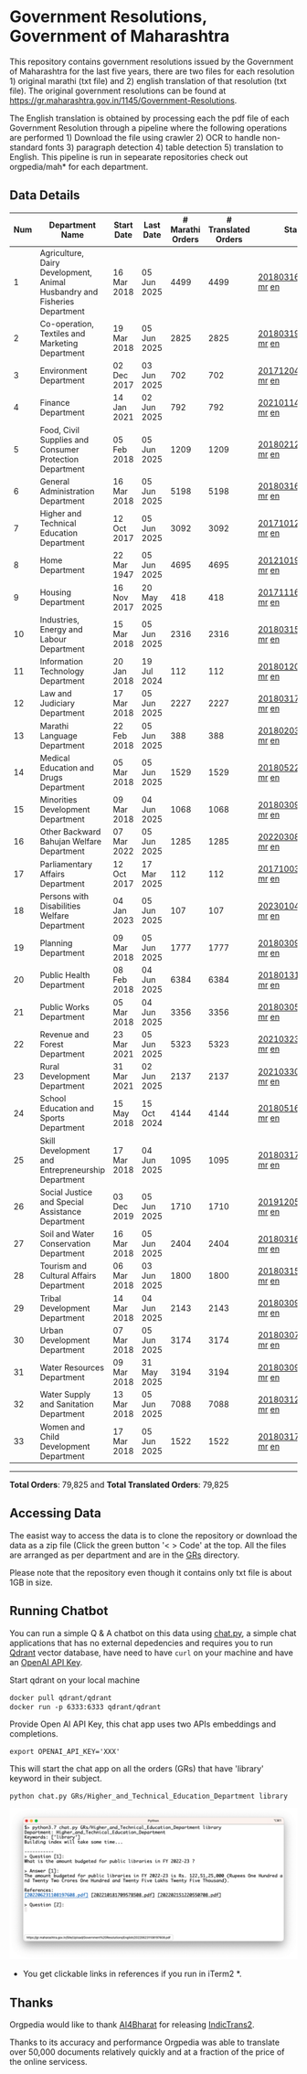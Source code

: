 # Government Resolutions, Government of Maharashtra

This repository contains government resolutions issued by the Government of Maharashtra for the last five years, there are two files for each resolution 1) original marathi (txt file) and 2) english translation of that resolution (txt file). The original government resolutions can be found at https://gr.maharashtra.gov.in/1145/Government-Resolutions.

The English translation is obtained by processing each the pdf file of each Government Resolution through a pipeline where the following operations are performed 1) Download the file using crawler 2) OCR to handle non-standard fonts 3) paragraph detection 4) table  detection 5) translation to English. This pipeline is run in sepearate repositories check out orgpedia/mah* for each department.


## Data Details

| Num | Department Name | Start Date | Last Date | # Marathi Orders | # Translated Orders | Starting Order | Last Order |
| --- | --------------- | ---------- | --------- | ---------------- | ------------------- | -------------- | ---------- |
| 1 | Agriculture, Dairy Development, Animal Husbandry and Fisheries Department | 16 Mar 2018 | 05 Jun 2025 | 4499 | 4499 | [201803161624182101.pdf](https://gr.maharashtra.gov.in/Site/Upload/Government%20Resolutions/English/201803161624182101.pdf) [mr](GRs/Agriculture,_Dairy_Development,_Animal_Husbandry_and_Fisheries_Department/201803161624182101.pdf.mr.txt) [en](GRs/Agriculture,_Dairy_Development,_Animal_Husbandry_and_Fisheries_Department/201803161624182101.pdf.en.txt) | [202506051816253301.pdf](https://gr.maharashtra.gov.in/Site/Upload/Government%20Resolutions/English/202506051816253301.pdf) [mr](GRs/Agriculture,_Dairy_Development,_Animal_Husbandry_and_Fisheries_Department/202506051816253301.pdf.mr.txt) [en](GRs/Agriculture,_Dairy_Development,_Animal_Husbandry_and_Fisheries_Department/202506051816253301.pdf.en.txt) |
| 2 | Co-operation, Textiles and Marketing Department | 19 Mar 2018 | 05 Jun 2025 | 2825 | 2825 | [201803191257576702.pdf](https://gr.maharashtra.gov.in/Site/Upload/Government%20Resolutions/English/201803191257576702.pdf) [mr](GRs/Co-operation,_Textiles_and_Marketing_Department/201803191257576702.pdf.mr.txt) [en](GRs/Co-operation,_Textiles_and_Marketing_Department/201803191257576702.pdf.en.txt) | [202506051744160402.pdf](https://gr.maharashtra.gov.in/Site/Upload/Government%20Resolutions/English/202506051744160402.pdf) [mr](GRs/Co-operation,_Textiles_and_Marketing_Department/202506051744160402.pdf.mr.txt) [en](GRs/Co-operation,_Textiles_and_Marketing_Department/202506051744160402.pdf.en.txt) |
| 3 | Environment Department | 02 Dec 2017 | 03 Jun 2025 | 702 | 702 | [201712041147216904.pdf](https://gr.maharashtra.gov.in/Site/Upload/Government%20Resolutions/English/201712041147216904.pdf) [mr](GRs/Environment_Department/201712041147216904.pdf.mr.txt) [en](GRs/Environment_Department/201712041147216904.pdf.en.txt) | [202506031509377104.pdf](https://gr.maharashtra.gov.in/Site/Upload/Government%20Resolutions/English/202506031509377104.pdf) [mr](GRs/Environment_Department/202506031509377104.pdf.mr.txt) [en](GRs/Environment_Department/202506031509377104.pdf.en.txt) |
| 4 | Finance Department | 14 Jan 2021 | 02 Jun 2025 | 792 | 792 | [202101141237329905.pdf](https://gr.maharashtra.gov.in/Site/Upload/Government%20Resolutions/English/202101141237329905.pdf) [mr](GRs/Finance_Department/202101141237329905.pdf.mr.txt) [en](GRs/Finance_Department/202101141237329905.pdf.en.txt) | [202506021638384105.pdf](https://gr.maharashtra.gov.in/Site/Upload/Government%20Resolutions/English/202506021638384105.pdf) [mr](GRs/Finance_Department/202506021638384105.pdf.mr.txt) [en](GRs/Finance_Department/202506021638384105.pdf.en.txt) |
| 5 | Food, Civil Supplies and Consumer Protection Department | 05 Feb 2018 | 05 Jun 2025 | 1209 | 1209 | [201802121244545806.pdf](https://gr.maharashtra.gov.in/Site/Upload/Government%20Resolutions/English/201802121244545806.pdf) [mr](GRs/Food,_Civil_Supplies_and_Consumer_Protection_Department/201802121244545806.pdf.mr.txt) [en](GRs/Food,_Civil_Supplies_and_Consumer_Protection_Department/201802121244545806.pdf.en.txt) | [202506051636481006.pdf](https://gr.maharashtra.gov.in/Site/Upload/Government%20Resolutions/English/202506051636481006.pdf) [mr](GRs/Food,_Civil_Supplies_and_Consumer_Protection_Department/202506051636481006.pdf.mr.txt) [en](GRs/Food,_Civil_Supplies_and_Consumer_Protection_Department/202506051636481006.pdf.en.txt) |
| 6 | General Administration Department | 16 Mar 2018 | 05 Jun 2025 | 5198 | 5198 | [201803161224022707.pdf](https://gr.maharashtra.gov.in/Site/Upload/Government%20Resolutions/English/201803161224022707.pdf) [mr](GRs/General_Administration_Department/201803161224022707.pdf.mr.txt) [en](GRs/General_Administration_Department/201803161224022707.pdf.en.txt) | [202506051550050707.pdf](https://gr.maharashtra.gov.in/Site/Upload/Government%20Resolutions/English/202506051550050707.pdf) [mr](GRs/General_Administration_Department/202506051550050707.pdf.mr.txt) [en](GRs/General_Administration_Department/202506051550050707.pdf.en.txt) |
| 7 | Higher and Technical Education Department | 12 Oct 2017 | 05 Jun 2025 | 3092 | 3092 | [201710121514029708.pdf](https://gr.maharashtra.gov.in/Site/Upload/Government%20Resolutions/English/201710121514029708.pdf) [mr](GRs/Higher_and_Technical_Education_Department/201710121514029708.pdf.mr.txt) [en](GRs/Higher_and_Technical_Education_Department/201710121514029708.pdf.en.txt) | [202506051756488408.pdf](https://gr.maharashtra.gov.in/Site/Upload/Government%20Resolutions/English/202506051756488408.pdf) [mr](GRs/Higher_and_Technical_Education_Department/202506051756488408.pdf.mr.txt) [en](GRs/Higher_and_Technical_Education_Department/202506051756488408.pdf.en.txt) |
| 8 | Home Department | 22 Mar 1947 | 05 Jun 2025 | 4695 | 4695 | [201210191648552129.pdf](https://gr.maharashtra.gov.in/Site/Upload/Government%20Resolutions/English/201210191648552129.pdf) [mr](GRs/Home_Department/201210191648552129.pdf.mr.txt) [en](GRs/Home_Department/201210191648552129.pdf.en.txt) | [202506051725025929.pdf](https://gr.maharashtra.gov.in/Site/Upload/Government%20Resolutions/English/202506051725025929.pdf) [mr](GRs/Home_Department/202506051725025929.pdf.mr.txt) [en](GRs/Home_Department/202506051725025929.pdf.en.txt) |
| 9 | Housing Department | 16 Nov 2017 | 20 May 2025 | 418 | 418 | [201711161447076609.pdf](https://gr.maharashtra.gov.in/Site/Upload/Government%20Resolutions/English/201711161447076609.pdf) [mr](GRs/Housing_Department/201711161447076609.pdf.mr.txt) [en](GRs/Housing_Department/201711161447076609.pdf.en.txt) | [202505201159345309.pdf](https://gr.maharashtra.gov.in/Site/Upload/Government%20Resolutions/English/202505201159345309.pdf) [mr](GRs/Housing_Department/202505201159345309.pdf.mr.txt) [en](GRs/Housing_Department/202505201159345309.pdf.en.txt) |
| 10 | Industries, Energy and Labour Department | 15 Mar 2018 | 05 Jun 2025 | 2316 | 2316 | [201803151204055010.pdf](https://gr.maharashtra.gov.in/Site/Upload/Government%20Resolutions/English/201803151204055010.pdf) [mr](GRs/Industries,_Energy_and_Labour_Department/201803151204055010.pdf.mr.txt) [en](GRs/Industries,_Energy_and_Labour_Department/201803151204055010.pdf.en.txt) | [202506051625465710.pdf](https://gr.maharashtra.gov.in/Site/Upload/Government%20Resolutions/English/202506051625465710.pdf) [mr](GRs/Industries,_Energy_and_Labour_Department/202506051625465710.pdf.mr.txt) [en](GRs/Industries,_Energy_and_Labour_Department/202506051625465710.pdf.en.txt) |
| 11 | Information Technology Department | 20 Jan 2018 | 19 Jul 2024 | 112 | 112 | [201801201843024511.pdf](https://gr.maharashtra.gov.in/Site/Upload/Government%20Resolutions/English/201801201843024511.pdf) [mr](GRs/Information_Technology_Department/201801201843024511.pdf.mr.txt) [en](GRs/Information_Technology_Department/201801201843024511.pdf.en.txt) | [202407191742379111.pdf](https://gr.maharashtra.gov.in/Site/Upload/Government%20Resolutions/English/202407191742379111.pdf) [mr](GRs/Information_Technology_Department/202407191742379111.pdf.mr.txt) [en](GRs/Information_Technology_Department/202407191742379111.pdf.en.txt) |
| 12 | Law and Judiciary Department | 17 Mar 2018 | 05 Jun 2025 | 2227 | 2227 | [201803171129290212.pdf](https://gr.maharashtra.gov.in/Site/Upload/Government%20Resolutions/English/201803171129290212.pdf) [mr](GRs/Law_and_Judiciary_Department/201803171129290212.pdf.mr.txt) [en](GRs/Law_and_Judiciary_Department/201803171129290212.pdf.en.txt) | [202506051250417712.pdf](https://gr.maharashtra.gov.in/Site/Upload/Government%20Resolutions/English/202506051250417712.pdf) [mr](GRs/Law_and_Judiciary_Department/202506051250417712.pdf.mr.txt) [en](GRs/Law_and_Judiciary_Department/202506051250417712.pdf.en.txt) |
| 13 | Marathi Language Department | 22 Feb 2018 | 05 Jun 2025 | 388 | 388 | [201802031549154233.pdf](https://gr.maharashtra.gov.in/Site/Upload/Government%20Resolutions/English/201802031549154233.pdf) [mr](GRs/Marathi_Language_Department/201802031549154233.pdf.mr.txt) [en](GRs/Marathi_Language_Department/201802031549154233.pdf.en.txt) | [202506051227541633.pdf](https://gr.maharashtra.gov.in/Site/Upload/Government%20Resolutions/English/202506051227541633.pdf) [mr](GRs/Marathi_Language_Department/202506051227541633.pdf.mr.txt) [en](GRs/Marathi_Language_Department/202506051227541633.pdf.en.txt) |
| 14 | Medical Education and Drugs Department | 05 Mar 2018 | 05 Jun 2025 | 1529 | 1529 | [201805221424292513.pdf](https://gr.maharashtra.gov.in/Site/Upload/Government%20Resolutions/English/201805221424292513.pdf) [mr](GRs/Medical_Education_and_Drugs_Department/201805221424292513.pdf.mr.txt) [en](GRs/Medical_Education_and_Drugs_Department/201805221424292513.pdf.en.txt) | [202506051711589713.pdf](https://gr.maharashtra.gov.in/Site/Upload/Government%20Resolutions/English/202506051711589713.pdf) [mr](GRs/Medical_Education_and_Drugs_Department/202506051711589713.pdf.mr.txt) [en](GRs/Medical_Education_and_Drugs_Department/202506051711589713.pdf.en.txt) |
| 15 | Minorities Development Department | 09 Mar 2018 | 04 Jun 2025 | 1068 | 1068 | [201803091218355314.pdf](https://gr.maharashtra.gov.in/Site/Upload/Government%20Resolutions/English/201803091218355314.pdf) [mr](GRs/Minorities_Development_Department/201803091218355314.pdf.mr.txt) [en](GRs/Minorities_Development_Department/201803091218355314.pdf.en.txt) | [202506041737414414.pdf](https://gr.maharashtra.gov.in/Site/Upload/Government%20Resolutions/English/202506041737414414.pdf) [mr](GRs/Minorities_Development_Department/202506041737414414.pdf.mr.txt) [en](GRs/Minorities_Development_Department/202506041737414414.pdf.en.txt) |
| 16 | Other Backward Bahujan Welfare Department | 07 Mar 2022 | 05 Jun 2025 | 1285 | 1285 | [202203081752439334.pdf](https://gr.maharashtra.gov.in/Site/Upload/Government%20Resolutions/English/202203081752439334.pdf) [mr](GRs/Other_Backward_Bahujan_Welfare_Department/202203081752439334.pdf.mr.txt) [en](GRs/Other_Backward_Bahujan_Welfare_Department/202203081752439334.pdf.en.txt) | [202506051634313834.pdf](https://gr.maharashtra.gov.in/Site/Upload/Government%20Resolutions/English/202506051634313834.pdf) [mr](GRs/Other_Backward_Bahujan_Welfare_Department/202506051634313834.pdf.mr.txt) [en](GRs/Other_Backward_Bahujan_Welfare_Department/202506051634313834.pdf.en.txt) |
| 17 | Parliamentary Affairs Department | 12 Oct 2017 | 17 Mar 2025 | 112 | 112 | [201710031642378615.pdf](https://gr.maharashtra.gov.in/Site/Upload/Government%20Resolutions/English/201710031642378615.pdf) [mr](GRs/Parliamentary_Affairs_Department/201710031642378615.pdf.mr.txt) [en](GRs/Parliamentary_Affairs_Department/201710031642378615.pdf.en.txt) | [202503171104518215.pdf](https://gr.maharashtra.gov.in/Site/Upload/Government%20Resolutions/English/202503171104518215.pdf) [mr](GRs/Parliamentary_Affairs_Department/202503171104518215.pdf.mr.txt) [en](GRs/Parliamentary_Affairs_Department/202503171104518215.pdf.en.txt) |
| 18 | Persons with Disabilities Welfare Department | 04 Jan 2023 | 05 Jun 2025 | 107 | 107 | [202301041906309635.pdf](https://gr.maharashtra.gov.in/Site/Upload/Government%20Resolutions/English/202301041906309635.pdf) [mr](GRs/Persons_with_Disabilities_Welfare_Department/202301041906309635.pdf.mr.txt) [en](GRs/Persons_with_Disabilities_Welfare_Department/202301041906309635.pdf.en.txt) | [202506051437052835.pdf](https://gr.maharashtra.gov.in/Site/Upload/Government%20Resolutions/English/202506051437052835.pdf) [mr](GRs/Persons_with_Disabilities_Welfare_Department/202506051437052835.pdf.mr.txt) [en](GRs/Persons_with_Disabilities_Welfare_Department/202506051437052835.pdf.en.txt) |
| 19 | Planning Department | 09 Mar 2018 | 05 Jun 2025 | 1777 | 1777 | [201803091441032716.pdf](https://gr.maharashtra.gov.in/Site/Upload/Government%20Resolutions/English/201803091441032716.pdf) [mr](GRs/Planning_Department/201803091441032716.pdf.mr.txt) [en](GRs/Planning_Department/201803091441032716.pdf.en.txt) | [202506051802490116.pdf](https://gr.maharashtra.gov.in/Site/Upload/Government%20Resolutions/English/202506051802490116.pdf) [mr](GRs/Planning_Department/202506051802490116.pdf.mr.txt) [en](GRs/Planning_Department/202506051802490116.pdf.en.txt) |
| 20 | Public Health Department | 08 Feb 2018 | 04 Jun 2025 | 6384 | 6384 | [201801311722275417.pdf](https://gr.maharashtra.gov.in/Site/Upload/Government%20Resolutions/English/201801311722275417.pdf) [mr](GRs/Public_Health_Department/201801311722275417.pdf.mr.txt) [en](GRs/Public_Health_Department/201801311722275417.pdf.en.txt) | [202506041325559817.pdf](https://gr.maharashtra.gov.in/Site/Upload/Government%20Resolutions/English/202506041325559817.pdf) [mr](GRs/Public_Health_Department/202506041325559817.pdf.mr.txt) [en](GRs/Public_Health_Department/202506041325559817.pdf.en.txt) |
| 21 | Public Works Department | 05 Mar 2018 | 04 Jun 2025 | 3356 | 3356 | [201803051515468118.pdf](https://gr.maharashtra.gov.in/Site/Upload/Government%20Resolutions/English/201803051515468118.pdf) [mr](GRs/Public_Works_Department/201803051515468118.pdf.mr.txt) [en](GRs/Public_Works_Department/201803051515468118.pdf.en.txt) | [202506041603011018.pdf](https://gr.maharashtra.gov.in/Site/Upload/Government%20Resolutions/English/202506041603011018.pdf) [mr](GRs/Public_Works_Department/202506041603011018.pdf.mr.txt) [en](GRs/Public_Works_Department/202506041603011018.pdf.en.txt) |
| 22 | Revenue and Forest Department | 23 Mar 2021 | 05 Jun 2025 | 5323 | 5323 | [202103231328393119.pdf](https://gr.maharashtra.gov.in/Site/Upload/Government%20Resolutions/English/202103231328393119.pdf) [mr](GRs/Revenue_and_Forest_Department/202103231328393119.pdf.mr.txt) [en](GRs/Revenue_and_Forest_Department/202103231328393119.pdf.en.txt) | [202506051833505219.pdf](https://gr.maharashtra.gov.in/Site/Upload/Government%20Resolutions/English/202506051833505219.pdf) [mr](GRs/Revenue_and_Forest_Department/202506051833505219.pdf.mr.txt) [en](GRs/Revenue_and_Forest_Department/202506051833505219.pdf.en.txt) |
| 23 | Rural Development Department | 31 Mar 2021 | 02 Jun 2025 | 2137 | 2137 | [202103301021181120.pdf](https://gr.maharashtra.gov.in/Site/Upload/Government%20Resolutions/English/202103301021181120.pdf) [mr](GRs/Rural_Development_Department/202103301021181120.pdf.mr.txt) [en](GRs/Rural_Development_Department/202103301021181120.pdf.en.txt) | [202506021536064920.pdf](https://gr.maharashtra.gov.in/Site/Upload/Government%20Resolutions/English/202506021536064920.pdf) [mr](GRs/Rural_Development_Department/202506021536064920.pdf.mr.txt) [en](GRs/Rural_Development_Department/202506021536064920.pdf.en.txt) |
| 24 | School Education and Sports Department | 15 May 2018 | 15 Oct 2024 | 4144 | 4144 | [201805161114241221.pdf](https://gr.maharashtra.gov.in/Site/Upload/Government%20Resolutions/English/201805161114241221.pdf) [mr](GRs/School_Education_and_Sports_Department/201805161114241221.pdf.mr.txt) [en](GRs/School_Education_and_Sports_Department/201805161114241221.pdf.en.txt) | [202410152127537021.pdf](https://gr.maharashtra.gov.in/Site/Upload/Government%20Resolutions/English/202410152127537021.pdf) [mr](GRs/School_Education_and_Sports_Department/202410152127537021.pdf.mr.txt) [en](GRs/School_Education_and_Sports_Department/202410152127537021.pdf.en.txt) |
| 25 | Skill Development and Entrepreneurship Department | 17 Mar 2018 | 04 Jun 2025 | 1095 | 1095 | [201803171322099003.pdf](https://gr.maharashtra.gov.in/Site/Upload/Government%20Resolutions/English/201803171322099003.pdf) [mr](GRs/Skill_Development_and_Entrepreneurship_Department/201803171322099003.pdf.mr.txt) [en](GRs/Skill_Development_and_Entrepreneurship_Department/201803171322099003.pdf.en.txt) | [202506041706265603.pdf](https://gr.maharashtra.gov.in/Site/Upload/Government%20Resolutions/English/202506041706265603.pdf) [mr](GRs/Skill_Development_and_Entrepreneurship_Department/202506041706265603.pdf.mr.txt) [en](GRs/Skill_Development_and_Entrepreneurship_Department/202506041706265603.pdf.en.txt) |
| 26 | Social Justice and Special Assistance Department | 03 Dec 2019 | 05 Jun 2025 | 1710 | 1710 | [201912051107011622.pdf](https://gr.maharashtra.gov.in/Site/Upload/Government%20Resolutions/English/201912051107011622.pdf) [mr](GRs/Social_Justice_and_Special_Assistance_Department/201912051107011622.pdf.mr.txt) [en](GRs/Social_Justice_and_Special_Assistance_Department/201912051107011622.pdf.en.txt) | [202506051824202922.pdf](https://gr.maharashtra.gov.in/Site/Upload/Government%20Resolutions/English/202506051824202922.pdf) [mr](GRs/Social_Justice_and_Special_Assistance_Department/202506051824202922.pdf.mr.txt) [en](GRs/Social_Justice_and_Special_Assistance_Department/202506051824202922.pdf.en.txt) |
| 27 | Soil and Water Conservation Department | 16 Mar 2018 | 05 Jun 2025 | 2404 | 2404 | [201803161247582426.pdf](https://gr.maharashtra.gov.in/Site/Upload/Government%20Resolutions/English/201803161247582426.pdf) [mr](GRs/Soil_and_Water_Conservation_Department/201803161247582426.pdf.mr.txt) [en](GRs/Soil_and_Water_Conservation_Department/201803161247582426.pdf.en.txt) | [202506051159313326.pdf](https://gr.maharashtra.gov.in/Site/Upload/Government%20Resolutions/English/202506051159313326.pdf) [mr](GRs/Soil_and_Water_Conservation_Department/202506051159313326.pdf.mr.txt) [en](GRs/Soil_and_Water_Conservation_Department/202506051159313326.pdf.en.txt) |
| 28 | Tourism and Cultural Affairs Department | 06 Mar 2018 | 03 Jun 2025 | 1800 | 1800 | [201803151055091823.pdf](https://gr.maharashtra.gov.in/Site/Upload/Government%20Resolutions/English/201803151055091823.pdf) [mr](GRs/Tourism_and_Cultural_Affairs_Department/201803151055091823.pdf.mr.txt) [en](GRs/Tourism_and_Cultural_Affairs_Department/201803151055091823.pdf.en.txt) | [202506031800022123.pdf](https://gr.maharashtra.gov.in/Site/Upload/Government%20Resolutions/English/202506031800022123.pdf) [mr](GRs/Tourism_and_Cultural_Affairs_Department/202506031800022123.pdf.mr.txt) [en](GRs/Tourism_and_Cultural_Affairs_Department/202506031800022123.pdf.en.txt) |
| 29 | Tribal Development Department | 14 Mar 2018 | 04 Jun 2025 | 2143 | 2143 | [201803091105184924.pdf](https://gr.maharashtra.gov.in/Site/Upload/Government%20Resolutions/English/201803091105184924.pdf) [mr](GRs/Tribal_Development_Department/201803091105184924.pdf.mr.txt) [en](GRs/Tribal_Development_Department/201803091105184924.pdf.en.txt) | [202506041151173724.pdf](https://gr.maharashtra.gov.in/Site/Upload/Government%20Resolutions/English/202506041151173724.pdf) [mr](GRs/Tribal_Development_Department/202506041151173724.pdf.mr.txt) [en](GRs/Tribal_Development_Department/202506041151173724.pdf.en.txt) |
| 30 | Urban Development Department | 07 Mar 2018 | 05 Jun 2025 | 3174 | 3174 | [201803071203178325.pdf](https://gr.maharashtra.gov.in/Site/Upload/Government%20Resolutions/English/201803071203178325.pdf) [mr](GRs/Urban_Development_Department/201803071203178325.pdf.mr.txt) [en](GRs/Urban_Development_Department/201803071203178325.pdf.en.txt) | [202506051819480225.pdf](https://gr.maharashtra.gov.in/Site/Upload/Government%20Resolutions/English/202506051819480225.pdf) [mr](GRs/Urban_Development_Department/202506051819480225.pdf.mr.txt) [en](GRs/Urban_Development_Department/202506051819480225.pdf.en.txt) |
| 31 | Water Resources Department | 09 Mar 2018 | 31 May 2025 | 3194 | 3194 | [201803091034435527.pdf](https://gr.maharashtra.gov.in/Site/Upload/Government%20Resolutions/English/201803091034435527.pdf) [mr](GRs/Water_Resources_Department/201803091034435527.pdf.mr.txt) [en](GRs/Water_Resources_Department/201803091034435527.pdf.en.txt) | [202505310341192827.pdf](https://gr.maharashtra.gov.in/Site/Upload/Government%20Resolutions/English/202505310341192827.pdf) [mr](GRs/Water_Resources_Department/202505310341192827.pdf.mr.txt) [en](GRs/Water_Resources_Department/202505310341192827.pdf.en.txt) |
| 32 | Water Supply and Sanitation Department | 13 Mar 2018 | 05 Jun 2025 | 7088 | 7088 | [201803121414108428.pdf](https://gr.maharashtra.gov.in/Site/Upload/Government%20Resolutions/English/201803121414108428.pdf) [mr](GRs/Water_Supply_and_Sanitation_Department/201803121414108428.pdf.mr.txt) [en](GRs/Water_Supply_and_Sanitation_Department/201803121414108428.pdf.en.txt) | [202506051331368928.pdf](https://gr.maharashtra.gov.in/Site/Upload/Government%20Resolutions/English/202506051331368928.pdf) [mr](GRs/Water_Supply_and_Sanitation_Department/202506051331368928.pdf.mr.txt) [en](GRs/Water_Supply_and_Sanitation_Department/202506051331368928.pdf.en.txt) |
| 33 | Women and Child Development Department | 17 Mar 2018 | 05 Jun 2025 | 1522 | 1522 | [201803171539444330.pdf](https://gr.maharashtra.gov.in/Site/Upload/Government%20Resolutions/English/201803171539444330.pdf) [mr](GRs/Women_and_Child_Development_Department/201803171539444330.pdf.mr.txt) [en](GRs/Women_and_Child_Development_Department/201803171539444330.pdf.en.txt) | [202506051431003730.pdf](https://gr.maharashtra.gov.in/Site/Upload/Government%20Resolutions/English/202506051431003730.pdf) [mr](GRs/Women_and_Child_Development_Department/202506051431003730.pdf.mr.txt) [en](GRs/Women_and_Child_Development_Department/202506051431003730.pdf.en.txt) |
----------------------------------------------------------------------------------------------------

**Total Orders**: 79,825 and **Total Translated Orders**: 79,825
## Accessing Data

The easist way to access the data is to clone the repository or download the data as a zip file (Click the green button '< > Code' at the top. All the files are arranged as per department and are in the [GRs](GRs) directory.

Please note that the repository even though it contains only txt file is about 1GB in size.

## Running Chatbot

You can run a simple Q & A chatbot on this data using [chat.py](chat.py), a simple chat applications that has no external depedencies and requires you to run [Qdrant](https://qdrant.tech/) vector database, have need to have `curl` on your machine and have an [OpenAI API Key](https://help.openai.com/en/articles/4936850-where-do-i-find-my-secret-api-key).

Start qdrant on your local machine
```shell
docker pull qdrant/qdrant
docker run -p 6333:6333 qdrant/qdrant
```

Provide Open AI API Key, this chat app uses two APIs embeddings and completions.
```shell
export OPENAI_API_KEY='XXX'
```

This will start the chat app on all the orders (GRs) that have 'library' keyword in their subject.

```shell
python chat.py GRs/Higher_and_Technical_Education_Department library
```

![screenshot of running chat.py](screenshot.png)

* You get clickable links in references if you run in iTerm2 *.

## Thanks

Orgpedia would like to thank [AI4Bharat](https://ai4bharat.iitm.ac.in/) for releasing [IndicTrans2](https://github.com/AI4Bharat/IndicTrans2).

Thanks to its accuracy and performance Orgpedia was able to translate over 50,000 documents relatively quickly and at a fraction of the price of the online servicess.

